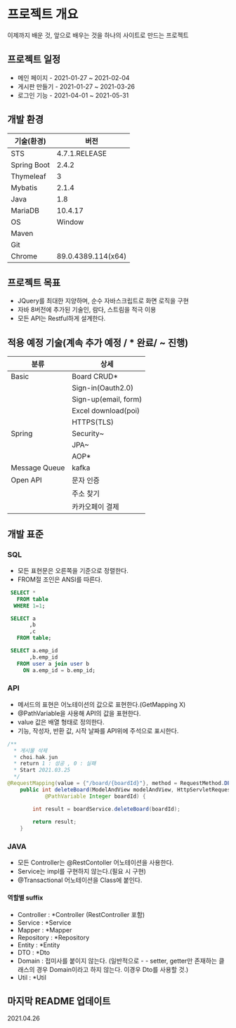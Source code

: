 # 프로젝트 개요

이제까지 배운 것, 앞으로 배우는 것을 하나의 사이트로 만드는 프로젝트

## 프로젝트 일정

- 메인 페이지   - 2021-01-27 ~ 2021-02-04
- 게시판 만들기 - 2021-01-27 ~ 2021-03-26
- 로그인 기능   - 2021-04-01 ~ 2021-05-31

## 개발 환경
|기술(환경)|버전|
|------|---|
|STS|4.7.1.RELEASE|
|Spring Boot|2.4.2|
|Thymeleaf|3|
|Mybatis|2.1.4|
|Java|1.8|
|MariaDB|10.4.17|
|OS|Window|
|Maven| |
|Git||
|Chrome|89.0.4389.114(x64)|


## 프로젝트 목표
- JQuery를 최대한 지양하며, 순수 자바스크립트로 화면 로직을 구현
- 자바 8버전에 추가된 기술인, 람다, 스트림을 적극 이용
- 모든 API는 Restful하게 설계한다.



























## 적용 예정 기술(계속 추가 예정 / * 완료/ ~ 진행)
|분류|상세|
|------|---|
|Basic|Board CRUD*|
||Sign-in(Oauth2.0)|
||Sign-up(email, form)|
||Excel download(poi)|
||HTTPS(TLS)|
|Spring|Security~|
||JPA~|
||AOP*|
|Message Queue|kafka|
|Open API|문자 인증|
||주소 찾기|
||카카오페이 결제|


## 개발 표준

### SQL
- 모든 표현문은 오른쪽을 기준으로 정렬한다.
- FROM절 조인은 ANSI를 따른다.
```sql
 SELECT *
   FROM table
  WHERE 1=1;

 SELECT a
       ,b
       ,c
   FROM table;

 SELECT a.emp_id
       ,b.emp_id
   FROM user a join user b
     ON a.emp_id = b.emp_id;
```



### API
- 메서드의 표현은 어노테이션의 값으로 표현한다.(GetMapping X)
- @PathVariable을 사용해 API의 값을 표현한다.
- value 값은 배열 형태로 정의한다. 
- 기능, 작성자, 반환 값, 시작 날짜를 API위에 주석으로 표시한다.
```java
/**
  * 게시물 삭제
  * choi.hak.jun
  * return 1 : 성공 , 0 : 실패
  * Start 2021.03.25
  */
@RequestMapping(value = {"/board/{boardId}"}, method = RequestMethod.DELETE)
	public int deleteBoard(ModelAndView modelAndView, HttpServletRequest request, HttpServletResponse response,
			@PathVariable Integer boardId) {

		int result = boardService.deleteBoard(boardId);
		
		return result;
	}
```


### JAVA
- 모든 Controller는 @RestContoller 어노테이션을 사용한다.
- Service는 impl를 구현하지 않는다.(필요 시 구현)
- @Transactional 어노테이션을 Class에 붙인다.
#### 역할별 suffix

- Controller : *Controller (RestController 포함)
- Service : *Service
- Mapper : *Mapper
- Repository : *Repository 
- Entity : *Entity
- DTO : *Dto
- Domain : 접미사를 붙이지 않는다. (일반적으로 - - setter, getter만 존재하는 클래스의 경우 Domain이라고 하지 않는다. 이경우 Dto를 사용할 것.)
- Util : *Util

## 마지막 README 업데이트
2021.04.26
